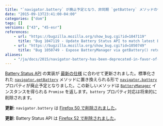 ```yaml
---
title: "`navigator.battery` が廃止予定となり、非同期 `getBattery` メソッドの使用が推奨されています"
date: "2015-09-13T23:41:00-04:00"
categories: ["dom"]
tags: []
versions: ["43", "45-esr"]
references:
    - url: "https://bugzilla.mozilla.org/show_bug.cgi?id=1047119"
      title: "Bug 1047119 - Update Battery Status API to match latest Editors draft: navigator.getBattery(), etc"
    - url: "https://bugzilla.mozilla.org/show_bug.cgi?id=1050749"
      title: "Bug 1050749 - Expose BatteryManager via getBattery() returning a Promise instead of a synchronous accessor (navigator.battery)."
aliases:
    - "/ja/docs/2015/navigator-battery-has-been-deprecated-in-favor-of-async-getbattery-method/"
---
```

[Battery Status API](https://developer.mozilla.org/docs/Web/API/Battery_Status_API) の実装が [最新の仕様](https://www.w3.org/TR/battery-status/) に合わせて更新されました。標準化された [`navigator.getBattery`](https://developer.mozilla.org/docs/Web/API/Navigator/getBattery) メソッドに置き換えられる形で [`navigator.battery`](https://developer.mozilla.org/docs/Web/API/Navigator/battery) プロパティが廃止予定となりました。この新しいメソッドは [`BatteryManager`](https://developer.mozilla.org/docs/Web/API/BatteryManager) インスタンスを得られる `Promise` を返します。`battery` プロパティ対応は将来的に削除されます。

**更新**: `navigator.battery` は [Firefox 50 で削除されました](https://www.fxsitecompat.dev/ja/docs/2016/navigator-battery-has-been-removed-in-favour-of-async-getbattery-method/)。

**更新**: Battery Status API は [Firefox 52 で削除されました](https://www.fxsitecompat.dev/ja/docs/2016/battery-status-api-has-been-removed/)。
